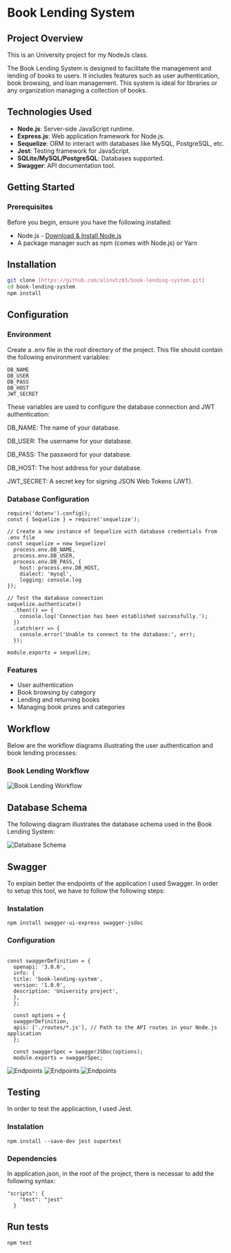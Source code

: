 # Book Lending System

## Project Overview
This is an University project for my NodeJs class.

The Book Lending System is designed to facilitate the management and lending of books to users. It includes features such as user authentication, book browsing, and loan management. This system is ideal for libraries or any organization managing a collection of books.


## Technologies Used
- **Node.js**: Server-side JavaScript runtime.
- **Express.js**: Web application framework for Node.js.
- **Sequelize**: ORM to interact with databases like MySQL, PostgreSQL, etc.
- **Jest**: Testing framework for JavaScript.
- **SQLite/MySQL/PostgreSQL**: Databases supported.
- **Swagger**: API documentation tool.

## Getting Started

### Prerequisites
Before you begin, ensure you have the following installed:
- Node.js - [Download & Install Node.js](https://nodejs.org/en/download/)
- A package manager such as npm (comes with Node.js) or Yarn



## Installation

```bash
git clone [https://github.com/alinutz03/book-lending-system.git]
cd book-lending-system
npm install
```

## Configuration

### Environment
Create a .env file in the root directory of the project. This file should contain the following environment variables:
```
DB_NAME
DB_USER
DB_PASS
DB_HOST
JWT_SECRET
```

These variables are used to configure the database connection and JWT authentication:

DB_NAME: The name of your database. 

DB_USER: The username for your database.

DB_PASS: The password for your database.

DB_HOST: The host address for your database.

JWT_SECRET: A secret key for signing JSON Web Tokens (JWT).


### Database Configuration
```
require('dotenv').config();
const { Sequelize } = require('sequelize');

// Create a new instance of Sequelize with database credentials from .env file
const sequelize = new Sequelize(
  process.env.DB_NAME,
  process.env.DB_USER,
  process.env.DB_PASS, {
    host: process.env.DB_HOST,
    dialect: 'mysql',
    logging: console.log
});

// Test the database connection
sequelize.authenticate()
  .then(() => {
    console.log('Connection has been established successfully.');
  })
  .catch(err => {
    console.error('Unable to connect to the database:', err);
  });

module.exports = sequelize;
```



### Features
- User authentication
- Book browsing by category
- Lending and returning books
- Managing book prizes and categories

## Workflow
Below are the workflow diagrams illustrating the user authentication and book lending processes:

### Book Lending Workflow
![Book Lending Workflow](./images/workflow.jpg)

## Database Schema
The following diagram illustrates the database schema used in the Book Lending System:

![Database Schema](./images/db.png)

## Swagger
To explain better the endpoints of the application I used Swagger. In order to setup this tool, we have to follow the following steps:

### Instalation
```npm install swagger-ui-express swagger-jsdoc```


### Configuration
```const swaggerJSDoc = require('swagger-jsdoc');

const swaggerDefinition = {
  openapi: '3.0.0',
  info: {
  title: 'book-lending-system',
  version: '1.0.0',
  description: 'University project',
  },
  };
  
  const options = {
  swaggerDefinition,
  apis: ['./routes/*.js'], // Path to the API routes in your Node.js application
  };
  
  const swaggerSpec = swaggerJSDoc(options);
  module.exports = swaggerSpec;
```

![Endpoints](./images/sw2n.png)
![Endpoints](./images/sw3n.png)
![Endpoints](./images/sw4n.png)


## Testing
In order to test the applicaction, I used Jest.

### Instalation
```
npm install --save-dev jest supertest
```

### Dependencies
In application.json, in the root of the project, there is necessar to add the following syntax:
```
"scripts": {
    "test": "jest"
  }
```
## Run tests
```
npm test
```
